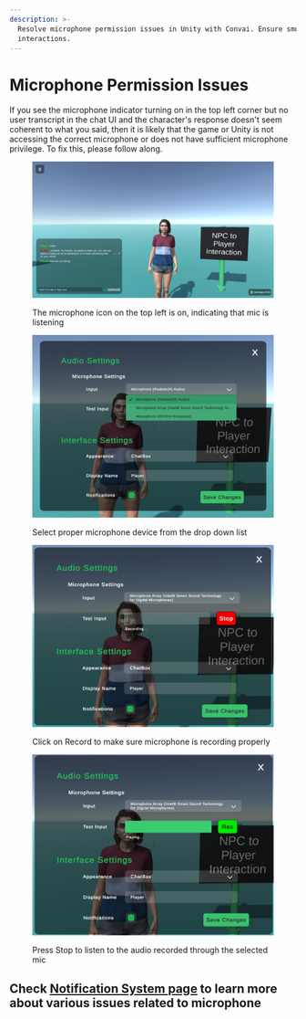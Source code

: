 ```yaml
---
description: >-
  Resolve microphone permission issues in Unity with Convai. Ensure smooth voice
  interactions.
---
```


# Microphone Permission Issues

If you see the microphone indicator turning on in the top left corner but no user transcript in the chat UI and the character's response doesn't seem coherent to what you said, then it is likely that the game or Unity is not accessing the correct microphone or does not have sufficient microphone privilege. To fix this, please follow along.

<figure><img src="../../../.gitbook/assets/image (3) (1) (1) (1).png" alt=""><figcaption><p>The microphone icon on the top left is on, indicating that mic is listening</p></figcaption></figure>

<figure><img src="../../../.gitbook/assets/image (2) (4).png" alt=""><figcaption><p>Select proper microphone device from the drop down list</p></figcaption></figure>

<figure><img src="../../../.gitbook/assets/image (3) (4).png" alt=""><figcaption><p>Click on Record to make sure microphone is recording properly</p></figcaption></figure>

<figure><img src="../../../.gitbook/assets/image (4) (1) (1).png" alt=""><figcaption><p>Press Stop to listen to the audio recorded through the selected mic</p></figcaption></figure>



## Check [Notification System page](../utilities/notification-system.md) to learn more about various issues related to microphone
